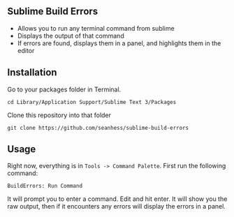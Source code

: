 Sublime Build Errors
--------------------

- Allows you to run any terminal command from sublime
- Displays the output of that command
- If errors are found, displays them in a panel, and highlights them in the editor

Installation
------------

Go to your packages folder in Terminal.

    cd Library/Application Support/Sublime Text 3/Packages

Clone this repository into that folder

    git clone https://github.com/seanhess/sublime-build-errors

Usage
-----

Right now, everything is in `Tools -> Command Palette`. First run the following command:

    BuildErrors: Run Command

It will prompt you to enter a command. Edit and hit enter. It will show you the raw output, then if it encounters any errors will display the errors in a panel. 




